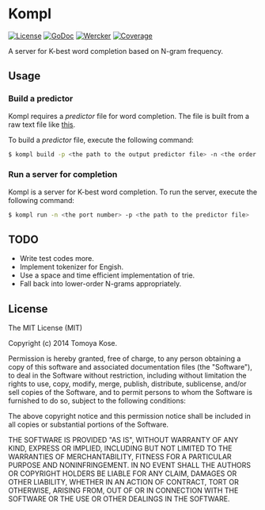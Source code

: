 # Kompl

[![License](https://img.shields.io/badge/license-MIT-yellowgreen.svg?style=flat-square)][license]
[![GoDoc](https://img.shields.io/badge/godoc-reference-blue.svg?style=flat-square)][godoc]
[![Wercker](http://img.shields.io/wercker/ci/54e76fead9b14636630d99c6.svg?style=flat-square)][wercker]
[![Coverage](https://img.shields.io/coveralls/mitsuse/kompl.svg?style=flat-square)][coverage]

[license]: http://opensource.org/licenses/MIT
[godoc]: http://godoc.org/github.com/mitsuse/kompl
[wercker]: https://app.wercker.com/project/bykey/1651e84f4992dc9cde16eb1433f9e648
[coverage]: https://coveralls.io/r/mitsuse/kompl

A server for K-best word completion based on N-gram frequency.

## Usage

### Build a predictor

Kompl requires a *predictor* file for word completion.
The file is built from a raw text file like [this](test/wiki.txt).

To build a *predictor* file, execute the following command:

```bash
$ kompl build -p <the path to the output predictor file> -n <the order of N-gram> -c <the path to a raw text file>
```

### Run a server for completion

Kompl is a server for K-best word completion.
To run the server, execute the following command:

```bash
$ kompl run -n <the port number> -p <the path to the predictor file>
```

## TODO

- Write test codes more.
- Implement tokenizer for Engish.
- Use a space and time efficient implementation of trie.
- Fall back into lower-order N-grams appropriately.

## License

The MIT License (MIT)

Copyright (c) 2014 Tomoya Kose.

Permission is hereby granted, free of charge, to any person obtaining a copy
of this software and associated documentation files (the "Software"), to deal
in the Software without restriction, including without limitation the rights
to use, copy, modify, merge, publish, distribute, sublicense, and/or sell
copies of the Software, and to permit persons to whom the Software is
furnished to do so, subject to the following conditions:

The above copyright notice and this permission notice shall be included in
all copies or substantial portions of the Software.

THE SOFTWARE IS PROVIDED "AS IS", WITHOUT WARRANTY OF ANY KIND, EXPRESS OR
IMPLIED, INCLUDING BUT NOT LIMITED TO THE WARRANTIES OF MERCHANTABILITY,
FITNESS FOR A PARTICULAR PURPOSE AND NONINFRINGEMENT. IN NO EVENT SHALL THE
AUTHORS OR COPYRIGHT HOLDERS BE LIABLE FOR ANY CLAIM, DAMAGES OR OTHER
LIABILITY, WHETHER IN AN ACTION OF CONTRACT, TORT OR OTHERWISE, ARISING FROM,
OUT OF OR IN CONNECTION WITH THE SOFTWARE OR THE USE OR OTHER DEALINGS IN
THE SOFTWARE.
